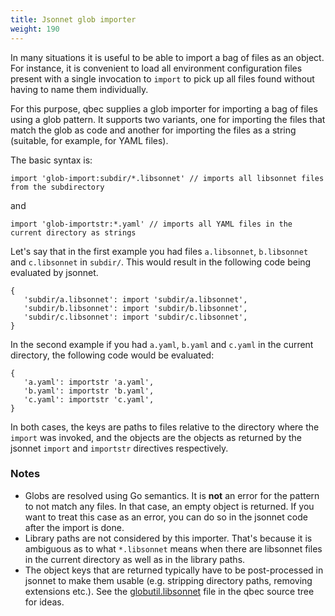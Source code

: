 ```yaml
---
title: Jsonnet glob importer
weight: 190
---
```


In many situations it is useful to be able to import a bag of files as an object. For instance, it is convenient to
load all environment configuration files present with a single invocation to `import` to pick up all files found without
having to name them individually.

For this purpose, qbec supplies a glob importer for importing a bag of  files using a glob pattern. 
It supports two variants, one for importing the files that match the glob as code
and another for importing the files as a string (suitable, for example, for YAML files).

The basic syntax is:

```
import 'glob-import:subdir/*.libsonnet' // imports all libsonnet files from the subdirectory
```

and

```
import 'glob-importstr:*.yaml' // imports all YAML files in the current directory as strings
```

Let's say that in the first example you had files `a.libsonnet`, `b.libsonnet` and `c.libsonnet` in `subdir/`.
This would result in the following code being evaluated by jsonnet.

```
{
   'subdir/a.libsonnet': import 'subdir/a.libsonnet',
   'subdir/b.libsonnet': import 'subdir/b.libsonnet',
   'subdir/c.libsonnet': import 'subdir/c.libsonnet',
}
```

In the second example if you had `a.yaml`, `b.yaml` and `c.yaml` in the current directory, the following code
would be evaluated:

```
{
   'a.yaml': importstr 'a.yaml',
   'b.yaml': importstr 'b.yaml',
   'c.yaml': importstr 'c.yaml',
}
```

In both cases, the keys are paths to files relative to the directory where the `import` was invoked, and the objects
are the objects as returned by the jsonnet `import` and `importstr` directives respectively.

### Notes

* Globs are resolved using Go semantics. It is **not** an error for the pattern to not match any files. In that case,
  an empty object is returned. If you want to treat this case as an error, you can do so in the jsonnet code after the
  import is done.
* Library paths are not considered by this importer. That's because it is ambiguous as to what `*.libsonnet` means
  when there are libsonnet files in the current directory as well as in the library paths.
* The object keys that are returned typically have to be post-processed in jsonnet to make them usable (e.g. stripping
  directory paths, removing extensions etc.). 
  See the [globutil.libsonnet](https://github.com/splunk/qbec/blob/main/examples/test-app/lib/globutil.libsonnet) 
  file in the qbec source tree for ideas.
